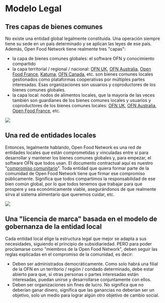 # Modelo Legal

## Tres capas de bienes comunes



No existe una entidad global legalmente constituída. Una operación siempre tiene su sede en un país determinado y se aplican las leyes de ese país. Además, Open Food Network tiene realmente tres "capas":

* la capa de bienes comunes globales: el software OFN y conocimiento compartido
* la capa territorial / regional / nacional: [OFN UK](https://openfoodnetwork.org.uk/), [OFN Australia](https://openfoodnetwork.org.au/), [Open Food France](https://openfoodfrance.org/), [Katuma](http://katuma.org/), [OFN Canada](https://openfoodnetwork.ca/), etc. son bienes comunes locales gestionados como plataformas cooperativas por múltiples partes interesadas. Esas organizaciones son usuarios y coproductores de los bienes comunes globales.
* la capa local: nodos de alimentos locales, que la mayoría de las veces también son guardianes de los bienes comunes locales y usuarios y coproductores de los bienes comunes locales: [OFN UK](https://openfoodnetwork.org.uk/), [OFN Australia](https://openfoodnetwork.org.au/), [Open Food France](https://openfoodfrance.org/), etc.



![](../.gitbook/assets/capture-du-2019-05-25-22-17-05.png)

## Una red de entidades locales 

Entonces, legalmente hablando, Open Food Network es una red de entidades locales que están comprometidas y vinculadas entre sí para desarrollar y mantener los bienes comunes globales y, para empezar, el software OFN que todos usan. El documento contractual aquí es nuestro "[compromiso comunitario](https://community.openfoodnetwork.org/t/community-pledge-v2-january-2020/1847/2)". Toda entidad que quiera formar parte de la comunidad de Open Food Network tiene que firmar ese compromiso públicamente. Significa que todos compartimos la responsabilidad de ese bien común global, por lo que todos tenemos que trabajar para que prospere y sea económicamente viable, asegurándonos de que realmente sirva al sistema alimentario que queremos cuidar, etc.

![](../.gitbook/assets/capture-du-2018-08-08-16-38-34.png)

## Una "licencia de marca" basada en el modelo de gobernanza de la entidad local 

Cada entidad local elige la estructura legal que mejor se adapta a sus necesidades, siguiendo el principio de subsidiariedad. PERO para poder proclamarse como "miembros de la Open Food Network", deben seguir las reglas explicadas en el compromiso de la comunidad, es decir:

* Deben ser administrados democráticamente. Como solo habrá una filial de la OFN en un territorio / región / condado determinado, debe estar abierto para que, si otras personas o partes interesadas están interesadas, puedan unirse y desarrollarse conjuntamente con ellos.
* Deben ser organizaciones sin fines de lucro. No significa que no deberían ganar dinero, significa que las ganancias no deberían ser un objetivo, solo un medio para lograr algún otro objetivo de cambio social.





